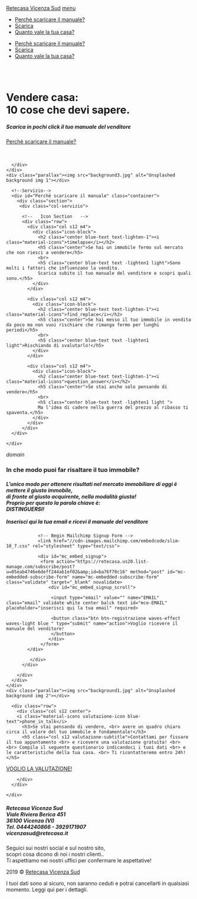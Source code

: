 <!DOCTYPE html>
<html lang="en">
<head>
  <meta http-equiv="Content-Type" content="text/html; charset=UTF-8"/>
  <meta name="viewport" content="width=device-width, initial-scale=1"/>
  <title>Retecasa Vicenza Sud | Manuale del venditore</title>
  <meta name="description" content="Agenzia immobiliare Vicenza Sud: Agenzia Immobiliare di Vicenza in provincia di Vicenza, Viale Riviera Berica: vendita e affitto case, appartamenti, ville, rustici, uffici, negozi. Storicamente segue le zone di Vicenza, Arcugnano e Longare"/>

  <!-- CSS  -->
  <link href="https://fonts.googleapis.com/icon?family=Material+Icons" rel="stylesheet">
  <link href="css/materialize.css" type="text/css" rel="stylesheet" media="screen,projection"/>
  <link href="css/style.css" type="text/css" rel="stylesheet" media="screen,projection"/>

<!--Google Font-->
  <link href="https://fonts.googleapis.com/css?family=Raleway|Satisfy&display=swap" rel="stylesheet">

<!--Font Awesome-->
  <link href="font-awesome/css/all.css" rel="stylesheet"> 
</head>
<body>

<!--Sumo Me-->
<script src="//load.sumome.com/" data-sumo-site-id="" async="async"></script>
<!--Fixed Navbar-->
  <div class="navbar-fixed">
    <nav>
     <div class="nav-wrapper white">
        <a href="#" class="brand-logo">Retecasa Vicenza Sud</a>
        <a href="#" data-target="mobile-demo" class="sidenav-trigger"><i class="material-icons">menu</i></a>
        <ul class="right hide-on-med-and-down">
          <li><a href="#Perchè scaricare il manuale">Perchè scaricare il manuale?</a></li>
          <li><a href="#Scarica">Scarica</a></li>
          <li><a href="#Richiedi la tua valutazione">Quanto vale la tua casa?</a></li>
        </ul>
        <ul class="sidenav" id="mobile-demo">
        <li><a href="#Perchè scaricare il manuale">Perchè scaricare il manuale?</a></li>
        <li><a href="#Scarica">Scarica</a></li>
        <li><a href="#Richiedi la tua valutazione">Quanto vale la tua casa?</a></li>
  	 </ul>
     </div>
    </nav>
  </div>

  <!--Intro-->
  <div id="index-banner" class="parallax-container">
    <div class="section-intro no-pad-bot">
      <div class="container">
        <br><br>
        <h1 class="header center white-text">Vendere casa: <br> 10 cose che devi sapere.</h1>
        <div class="row center">
          <h5 class="header-subtitle col s12 light">Scarica in pochi click il tuo manuale del venditore</h5>
        </div>
        <div class="row center">
          <a href="" id="download-button" class="col l6 offset-l3 btn btn-registrazione waves-effect waves-light blue">Perchè scaricare il manuale?</a>
        </div>
        <br><br>

      </div>
    </div>
    <div class="parallax"><img src="background3.jpg" alt="Unsplashed background img 1"></div>
  </div>

	  <!--Servizio-->
	  <div id="Perchè scaricare il manuale" class="container">
	    <div class="section">
	     <div class="col-servizio">

	      <!--   Icon Section   -->
	      <div class="row">
	        <div class="col s12 m4">
	          <div class="icon-block">
	            <h2 class="center blue-text text-lighten-1"><i class="material-icons">timelapse</i></h2>
	            <h5 class="center">Se hai un immobile fermo sul mercato che non riesci a vendere</h5>
	            <br>
	            <h5 class="center blue-text text -lighten1 light">Sono molti i fattori che influenzano la vendita.
	            Scarica subito il tuo manuale del venditore e scopri quali sono.</h5>
	          </div>
	        </div>

	        <div class="col s12 m4">
	          <div class="icon-block">
	            <h2 class="center blue-text text-lighten-1"><i class="material-icons">find_replace</i></h2>
	            <h5 class="center">Se hai messo il tuo immobile in vendita da poco ma non vuoi rischiare che rimanga fermo per lunghi periodi</h5>
	            <br>
	            <h5 class="center blue-text text -lighten1 light">Rischiando di svalutarlo!</h5>
	          </div>
	        </div>

	        <div class="col s12 m4">
	          <div class="icon-block">
	            <h2 class="center blue-text text-lighten-1"><i class="material-icons">question_answer</i></h2>
	            <h5 class="center">Se stai anche solo pensando di vendere</h5>
	            <br>
	            <h5 class="center blue-text text -lighten1 light ">
	            Ma l'idea di cadere nella guerra del prezzo al ribasso ti spaventa.</h5>
	          </div>
	        </div>
	      </div>
	  </div>

    </div>
  </div>

<!--Registrazione -->
  <div id="Scarica" class="parallax-container valign-wrapper">
    <div class="section-registrazione no-pad-bot">
      <div class="container">
        <div class="row center">
          <i class="material-icons registrazione-icon">domain</i>
          <h3 class="col s12 light">In che modo puoi far risaltare il tuo immobile?</h3>
          <h5 class="col s12 registrazione-subtitle">L’unico modo per ottenere risultati nel mercato immobiliare di oggi è mettere il giusto immobile, <br> di fronte al giusto acquirente, nella modalità giusta! <br> Proprio per questo la parola chiave è: <br> DISTINGUERSI! <br> <br> Inserisci qui la tua email e ricevi il manuale del venditore</h5>
	      <div class="row">
	     	 <div class="input-field col s12 l6 offset-l3">

	     	 	<!-- Begin Mailchimp Signup Form -->
				<link href="//cdn-images.mailchimp.com/embedcode/slim-10_7.css" rel="stylesheet" type="text/css">
				    
				<div id="mc_embed_signup">
				 <form action="https://retecasa.us20.list-manage.com/subscribe/post?u=05eab4746e6deff244ab1ef02&amp;id=ba76f70c16" method="post" id="mc-embedded-subscribe-form" name="mc-embedded-subscribe-form" class="validate" target="_blank" novalidate>
				 	<div id="mc_embed_signup_scroll">
							
				 	 <input type="email" value="" name="EMAIL" class="email" validate white center balck text id="mce-EMAIL" placeholder="inserisci qui la tua email" required>

				 	 <button class="btn btn-registrazione waves-effect waves-light blue " type="submit" name="action">Voglio ricevere il manuale del venditore!
	  				 </button>
					</div>
				 </form>
			</div>

<!--End mc_embed_signup-->
	         </div>
	      </div>

        </div>
      </div>
    </div>
    <div class="parallax"><img src="background1.jpg" alt="Unsplashed background img 2"></div>
  </div>


  <!--Richiedi Stima-->
  <div id="Richiedi la tua valutazione" class="container">
    <div class="section">

      <div class="row">
        <div class="col s12 center">
    	<i class="material-icons valutazione-icon blue-text">phone_in_talk</i>
          <h3>Se stai pensando di vendere, <br> avere un quadro chiaro circa il valore del tuo immobile è fondamentale!</h3>
          <h5 class="col s12 valutazione-subtitle">Contattami per fissare il tuo appuntamento <br> e ricevere una valutazione gratuita! <br> <br> Compila il seguente questionario indicandoci i tuoi dati <br> e le caratteristiche della tua casa. <br> Ti ricontatteremo entro 24h! </h5>

<a class="typeform-share col l6 offset-l3 btn btn-registrazione waves-effect waves-light blue" href="https://retecasavicenzasud.typeform.com/to/TduTkZ" data-mode="2" target="_blank">VOGLIO LA VALUTAZIONE! </a>
 
        </div>
      </div>

    </div>
  </div>
  <!-- Footer-->
  <footer class="page-footer">
    <div class="container">
    	<div class="row">
        	<div class="col l12 center">
          	<h5 class="white-text">Retecasa Vicenza Sud <br> Viale Riviera Berica 451 <br> 36100 Vicenza (VI) <br> Tel. 0444240866 - 3929171907 <br> vicenzasud@retecasa.it</h5>
          	<p class="grey-text text-lighten-4">Seguici sui nostri social e sul nostro sito, <br> scopri cosa dicono di noi i nostri clienti.. <br> Ti aspettiamo nei nostri uffici per confermare le aspettative!</p>
          	</div>
          	<div class="col l12 center">
          	<a href="mailto:vicenzasud@retecasa.it" target="_blank"class="social-icon"><i class="fas fa-envelope"></i></a>
          	<a href="https://www.facebook.com/retecasavisud/" target="_blank" class="social-icon"> <i class="fab fa-facebook-f"></i></a>
          	<a href="https://vicenzasud.retecasa.it/" target="_blank" class="social-icon"> <i class="far fa-registered"></i></a>
          	</div>
	 	</div>
    </div>
    <div class="footer-copyright">
      <div class="col l12 center">
      2019 &copy <a class="brown-text text-lighten-3" href="https://vicenzasud.retecasa.it/" target="_blank" >Retecasa Vicenza Sud</a>
      </div>
    <div class="footer-privacy">
      <div class="col l12 center">
      <p class="brown-text text-lighten-3">I tuoi dati sono al sicuro, non saranno ceduti e potrai cancellarti in qualsiasi momento. Leggi qui per i dettagli.</p>
      </div>
    </div>
  </footer>


  <!--  Scripts-->
  <script src="https://code.jquery.com/jquery-2.1.1.min.js"></script>
  <script src="js/materialize.js"></script>
  <script src="js/init.js"></script>

  <script> (function() { var qs,js,q,s,d=document, gi=d.getElementById, ce=d.createElement, gt=d.getElementsByTagName, id="typef_orm_share", b="https://embed.typeform.com/"; if(!gi.call(d,id)){ js=ce.call(d,"script"); js.id=id; js.src=b+"embed.js"; q=gt.call(d,"script")[0]; q.parentNode.insertBefore(js,q) } })() </script>
  </body>
</html>
